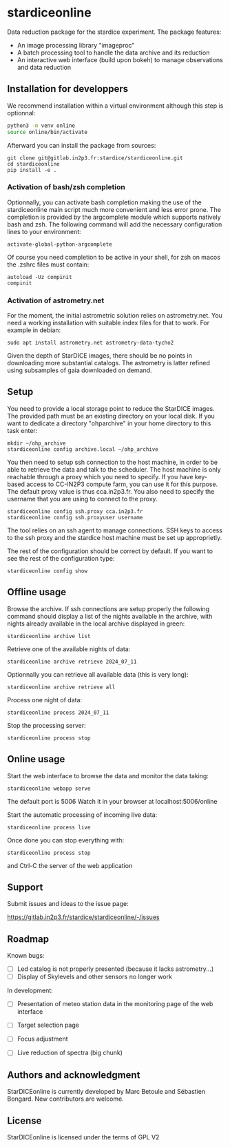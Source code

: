 # stardiceonline

Data reduction package for the stardice experiment. The package features:
- An image processing library "imageproc"
- A batch processing tool to handle the data archive and its reduction
- An interactive web interface (build upon bokeh) to manage observations and data reduction

## Installation for developpers

We recommend installation within a virtual environment although this step is optionnal:

```bash
python3 -m venv online
source online/bin/activate
```

Afterward you can install the package from sources:
```
git clone git@gitlab.in2p3.fr:stardice/stardiceonline.git
cd stardiceonline
pip install -e .
```

### Activation of bash/zsh completion

Optionnally, you can activate bash completion making the use of the
stardiceonline main script much more convenient and less error
prone. The completion is provided by the argcomplete module which
supports natively bash and zsh. The following command will add the
necessary configuration lines to your environment:

```
activate-global-python-argcomplete
```

Of course you need completion to be active in your shell, for zsh on
macos the .zshrc files must contain:

```
autoload -Uz compinit
compinit
```

### Activation of astrometry.net

For the moment, the initial astrometric solution relies on
astrometry.net. You need a working installation with suitable index
files for that to work. For example in debian:

```
sudo apt install astrometry.net astrometry-data-tycho2
```

Given the depth of StarDICE images, there should be no points in
downloading more substantial catalogs. The astrometry is latter
refined using subsamples of gaia downloaded on demand.

## Setup

You need to provide a local storage point to reduce the StarDICE images. The provided path must be an existing directory on your local disk. If you want to dedicate a directory "ohparchive" in your home directory to this task enter: 
```
mkdir ~/ohp_archive
stardiceonline config archive.local ~/ohp_archive
```

You then need to setup ssh connection to the host machine, in order to
be able to retrieve the data and talk to the scheduler. The host
machine is only reachable through a proxy which you need to
specify. If you have key-based access to CC-IN2P3 compute farm, you
can use it for this purpose. The default proxy value is thus
cca.in2p3.fr. You also need to specify the username that you are using
to connect to the proxy.

```
stardiceonline config ssh.proxy cca.in2p3.fr
stardiceonline config ssh.proxyuser username
```

The tool relies on an ssh agent to manage connections. SSH keys to
access to the ssh proxy and the stardice host machine must be set up
approprietly.

The rest of the configuration should be correct by default. If you
want to see the rest of the configuration type:
```
stardiceonline config show
```

## Offline usage

Browse the archive. If ssh connections are setup properly the following command should display a list of the nights available in the archive, with nights already available in the local archive displayed in green:
```
stardiceonline archive list 
```

Retrieve one of the available nights of data:
```
stardiceonline archive retrieve 2024_07_11
```

Optionnally you can retrieve all available data (this is very long):
```
stardiceonline archive retrieve all
```

Process one night of data:
```
stardiceonline process 2024_07_11
```

Stop the processing server:
```
stardiceonline process stop
```

## Online usage

Start the web interface to browse the data and monitor the data taking:
```
stardiceonline webapp serve
```
The default port is 5006
Watch it in your browser at localhost:5006/online

Start the automatic processing of incoming live data:
```
stardiceonline process live
```

Once done you can stop everything with:
```
stardiceonline process stop
```
and Ctrl-C the server of the web application

## Support

Submit issues and ideas to the issue page:

https://gitlab.in2p3.fr/stardice/stardiceonline/-/issues

## Roadmap

Known bugs:
- [ ] Led catalog is not properly presented (because it lacks astrometry...)
- [ ] Display of Skylevels and other sensors no longer work

In development:
- [ ] Presentation of meteo station data in the monitoring page of the web interface
- [ ] Target selection page
- [ ] Focus adjustment
- [ ] Live reduction of spectra (big chunk)


## Authors and acknowledgment

StarDICEonline is currently developed by Marc Betoule and Sébastien
Bongard. New contributors are welcome.

## License

StarDICEonline is licensed under the terms of GPL V2

